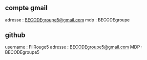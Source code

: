 
## compte gmail 
adresse : BECODEgroupe5@gmail.com
mdp : BECODEgroupe


## github
username : FilRouge5
adresse : BECODEgroupe5@gmail.com
MDP : BECODEgroupe5

